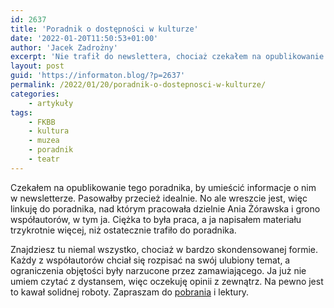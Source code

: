```yaml
---
id: 2637
title: 'Poradnik o dostępności w kulturze'
date: '2022-01-20T11:50:53+01:00'
author: 'Jacek Zadrożny'
excerpt: 'Nie trafił do newslettera, chociaż czekałem na opublikowanie. Teraz jest i zapraszam do lektury i pochwał dla Ani Żórawskiej z FKBB.'
layout: post
guid: 'https://informaton.blog/?p=2637'
permalink: /2022/01/20/poradnik-o-dostepnosci-w-kulturze/
categories:
    - artykuły
tags:
    - FKBB
    - kultura
    - muzea
    - poradnik
    - teatr
---
```


Czekałem na opublikowanie tego poradnika, by umieścić informacje o nim w newsletterze. Pasowałby przecież idealnie. No ale wreszcie jest, więc linkuję do poradnika, nad którym pracowała dzielnie Ania Żórawska i grono współautorów, w tym ja. Ciężka to była praca, a ja napisałem materiału trzykrotnie więcej, niż ostatecznie trafiło do poradnika.

Znajdziesz tu niemal wszystko, chociaż w bardzo skondensowanej formie. Każdy z współautorów chciał się rozpisać na swój ulubiony temat, a ograniczenia objętości były narzucone przez zamawiającego. Ja już nie umiem czytać z dystansem, więc oczekuję opinii z zewnątrz. Na pewno jest to kawał solidnej roboty. Zapraszam do [pobrania](https://www.gov.pl/web/fundusze-regiony/dostepnosc-plus--poradnik-dla-kultury) i lektury.